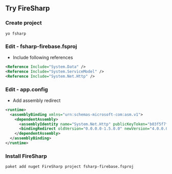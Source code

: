 ## Try FireSharp

### Create project

```
yo fsharp
```

### Edit - fsharp-firebase.fsproj

- Include following references

```xml
<Reference Include="System.Data" />
<Reference Include="System.ServiceModel" />
<Reference Include="System.Net.Http" />
```

### Edit - app.config

- Add assembly redirect

```xml
<runtime>
  <assemblyBinding xmlns="urn:schemas-microsoft-com:asm.v1">
    <dependentAssembly>
      <assemblyIdentity name="System.Net.Http" publicKeyToken="b03f5f7f11d50a3a" culture="neutral" />
      <bindingRedirect oldVersion="0.0.0.0-1.5.0.0" newVersion="4.0.0.0" />
    </dependentAssembly>
  </assemblyBinding>
</runtime>
```

### Install FireSharp

```bash
paket add nuget FireSharp project fsharp-firebase.fsproj
```

